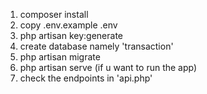 1. composer install
2. copy .env.example .env
3. php artisan key:generate
4. create database namely 'transaction'
5. php artisan migrate
6. php artisan serve (if u want to run the app)
7. check the endpoints in 'api.php'


